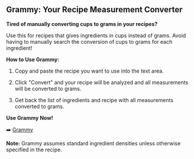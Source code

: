 ## Grammy: Your Recipe Measurement Converter 

**Tired of manually converting cups to grams in your recipes?** 

Use this for recipes that gives ingredients in cups instead of grams. Avoid having to manually search the conversion of cups to grams for each ingredient!

**How to Use Grammy:**

1. Copy and paste the recipe you want to use into the text area.

2. Click "Convert" and your recipe will be analyzed and all measurements will be converted to grams.

3. Get back the list of ingredients and recipe with all measurements converted to grams.


**Use Grammy Now!**

➡️ [Grammy](grammy.streamlit.app)



      
**Note:** Grammy assumes standard ingredient densities unless otherwise specified in the recipe.


